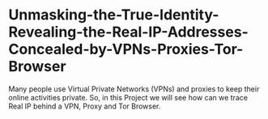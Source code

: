# Unmasking-the-True-Identity-Revealing-the-Real-IP-Addresses-Concealed-by-VPNs-Proxies-Tor-Browser
Many people use Virtual Private Networks (VPNs) and proxies to keep their online activities private. So, in this Project we will see how can we trace Real IP behind a VPN, Proxy and Tor Browser. 
